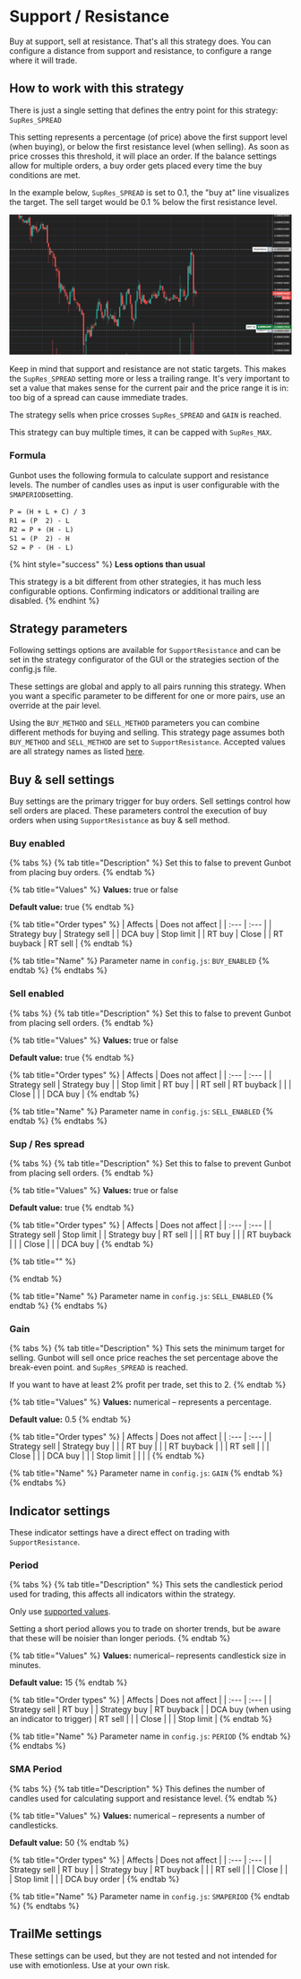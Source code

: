 # Support / Resistance

Buy at support, sell at resistance. That's all this strategy does. You can configure a distance from support and resistance, to configure a range where it will trade.

## How to work with this strategy

There is just a single setting that defines the entry point for this strategy: `SupRes_SPREAD`

This setting represents a percentage \(of price\) above the first support level \(when buying\), or below the first resistance level \(when selling\). As soon as price crosses this threshold, it will place an order. If the balance settings allow for multiple orders, a buy order gets placed every time the buy conditions are met.

In the example below, `SupRes_SPREAD` is set to 0.1, the "buy at" line visualizes the target. The sell target would be 0.1 % below the first resistance level.

![](../../.gitbook/assets/image%20%2875%29.png)

Keep in mind that support and resistance are not static targets. This makes the `SupRes_SPREAD` setting more or less a trailing range. It's very important to set a value that makes sense for the current pair and the price range it is in: too big of a spread can cause immediate trades.

The strategy sells when price crosses `SupRes_SPREAD` and `GAIN` is reached.

This strategy can buy multiple times, it can be capped with `SupRes_MAX`.

### Formula

Gunbot uses the following formula to calculate support and resistance levels. The number of candles uses as input is user configurable with the `SMAPERIOD`setting.

```text
P = (H + L + C) / 3 
R1 = (P  2) - L 
R2 = P + (H - L) 
S1 = (P  2) - H 
S2 = P - (H - L)
```

{% hint style="success" %}
**Less options than usual**

This strategy is a bit different from other strategies, it has much less configurable options. Confirming indicators or additional trailing are disabled.
{% endhint %}



## Strategy parameters

Following settings options are available for `SupportResistance` and can be set in the strategy configurator of the GUI or the strategies section of the config.js file.

These settings are global and apply to all pairs running this strategy. When you want a specific parameter to be different for one or more pairs, use an override at the pair level.

Using the `BUY_METHOD` and `SELL_METHOD` parameters you can combine different methods for buying and selling. This strategy page assumes both `BUY_METHOD` and `SELL_METHOD` are set to `SupportResistance`. Accepted values are all strategy names as listed [here](../about-gunbot-strategies/trading-methods.md#available-buy-and-sell-methods).

## Buy & sell settings

Buy settings are the primary trigger for buy orders. Sell settings control how sell orders are placed. These parameters control the execution of buy orders when using `SupportResistance` as buy & sell method.

### Buy enabled

{% tabs %}
{% tab title="Description" %}
Set this to false to prevent Gunbot from placing buy orders.
{% endtab %}

{% tab title="Values" %}
**Values:** true or false

**Default value:** true
{% endtab %}

{% tab title="Order types" %}
| Affects | Does not affect |
| :--- | :--- |
| Strategy buy | Strategy sell |
| DCA buy | Stop limit |
| RT buy | Close |
| RT buyback | RT sell |
{% endtab %}

{% tab title="Name" %}
Parameter name in `config.js`: `BUY_ENABLED`
{% endtab %}
{% endtabs %}

### Sell enabled

{% tabs %}
{% tab title="Description" %}
Set this to false to prevent Gunbot from placing sell orders.
{% endtab %}

{% tab title="Values" %}
**Values:** true or false

**Default value:** true
{% endtab %}

{% tab title="Order types" %}
| Affects | Does not affect |
| :--- | :--- |
| Strategy sell | Strategy buy |
| Stop limit | RT buy |
| RT sell | RT buyback |
|  | Close |
|  | DCA buy |
{% endtab %}

{% tab title="Name" %}
Parameter name in `config.js`: `SELL_ENABLED`
{% endtab %}
{% endtabs %}

### Sup / Res spread

{% tabs %}
{% tab title="Description" %}
Set this to false to prevent Gunbot from placing sell orders.
{% endtab %}

{% tab title="Values" %}
**Values:** true or false

**Default value:** true
{% endtab %}

{% tab title="Order types" %}
| Affects | Does not affect |
| :--- | :--- |
| Strategy sell | Stop limit |
| Strategy buy | RT sell |
|  | RT buy |
|  | RT buyback |
|  | Close |
|  | DCA buy |
{% endtab %}

{% tab title="" %}

{% endtab %}

{% tab title="Name" %}
Parameter name in `config.js`: `SELL_ENABLED`
{% endtab %}
{% endtabs %}

### Gain

{% tabs %}
{% tab title="Description" %}
This sets the minimum target for selling. Gunbot will sell once price reaches the set percentage above the break-even point. and `SupRes_SPREAD` is reached.

If you want to have at least 2% profit per trade, set this to 2.
{% endtab %}

{% tab title="Values" %}
**Values:** numerical – represents a percentage.

**Default value:** 0.5
{% endtab %}

{% tab title="Order types" %}
| Affects | Does not affect |
| :--- | :--- |
| Strategy sell | Strategy buy |
|  | RT buy |
|  | RT buyback |
|  | RT sell |
|  | Close |
|  | DCA buy |
|  | Stop limit |
|  |  |
{% endtab %}

{% tab title="Name" %}
Parameter name in `config.js`: `GAIN`
{% endtab %}
{% endtabs %}

## Indicator settings

These indicator settings have a direct effect on trading with `SupportResistance`.

### Period

{% tabs %}
{% tab title="Description" %}
This sets the candlestick period used for trading, this affects all indicators within the strategy.

Only use [supported values](../../how-to-work-with-gunbot/basic-workings/period.md#supported-period-values).

Setting a short period allows you to trade on shorter trends, but be aware that these will be noisier than longer periods.
{% endtab %}

{% tab title="Values" %}
**Values:** numerical– represents candlestick size in minutes.

**Default value:** 15
{% endtab %}

{% tab title="Order types" %}
| Affects | Does not affect |
| :--- | :--- |
| Strategy sell | RT buy |
| Strategy buy | RT buyback |
| DCA buy \(when using an indicator to trigger\) | RT sell |
|  | Close |
|  | Stop limit |
{% endtab %}

{% tab title="Name" %}
Parameter name in `config.js`: `PERIOD`
{% endtab %}
{% endtabs %}

### SMA Period

{% tabs %}
{% tab title="Description" %}
This defines the number of candles used for calculating support and resistance level.
{% endtab %}

{% tab title="Values" %}
**Values:** numerical – represents a number of candlesticks.

**Default value:** 50
{% endtab %}

{% tab title="Order types" %}
| Affects | Does not affect |
| :--- | :--- |
| Strategy sell | RT buy |
| Strategy buy | RT buyback |
|  | RT sell |
|  | Close |
|  | Stop limit |
|  | DCA buy order |
{% endtab %}

{% tab title="Name" %}
Parameter name in `config.js`: `SMAPERIOD`
{% endtab %}
{% endtabs %}

## TrailMe settings

These settings can be used, but they are not tested and not intended for use with emotionless. Use at your own risk.





